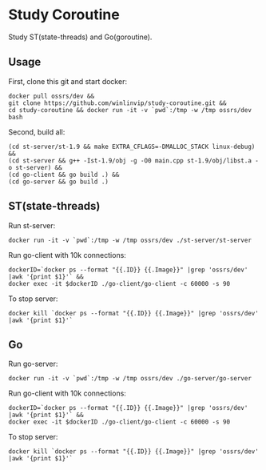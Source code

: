 # Study Coroutine

Study ST(state-threads) and Go(goroutine).

## Usage

First, clone this git and start docker:

```
docker pull ossrs/dev &&
git clone https://github.com/winlinvip/study-coroutine.git && 
cd study-coroutine && docker run -it -v `pwd`:/tmp -w /tmp ossrs/dev bash
```

Second, build all:

```
(cd st-server/st-1.9 && make EXTRA_CFLAGS=-DMALLOC_STACK linux-debug) &&
(cd st-server && g++ -Ist-1.9/obj -g -O0 main.cpp st-1.9/obj/libst.a -o st-server) &&
(cd go-client && go build .) &&
(cd go-server && go build .)
```

## ST(state-threads)

Run st-server:

```
docker run -it -v `pwd`:/tmp -w /tmp ossrs/dev ./st-server/st-server
```

Run go-client with 10k connections:

```
dockerID=`docker ps --format "{{.ID}} {{.Image}}" |grep 'ossrs/dev' |awk '{print $1}'` &&
docker exec -it $dockerID ./go-client/go-client -c 60000 -s 90
```

To stop server:

```
docker kill `docker ps --format "{{.ID}} {{.Image}}" |grep 'ossrs/dev' |awk '{print $1}'`
```

## Go

Run go-server:

```
docker run -it -v `pwd`:/tmp -w /tmp ossrs/dev ./go-server/go-server
```

Run go-client with 10k connections:

```
dockerID=`docker ps --format "{{.ID}} {{.Image}}" |grep 'ossrs/dev' |awk '{print $1}'` &&
docker exec -it $dockerID ./go-client/go-client -c 60000 -s 90
```

To stop server:

```
docker kill `docker ps --format "{{.ID}} {{.Image}}" |grep 'ossrs/dev' |awk '{print $1}'`
```

